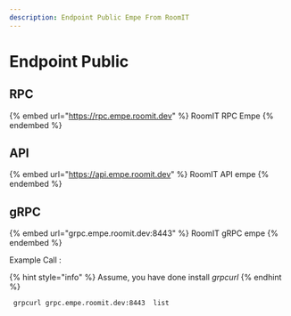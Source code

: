 ```yaml
---
description: Endpoint Public Empe From RoomIT
---
```


# Endpoint Public

## RPC
{% embed url="https://rpc.empe.roomit.dev" %}
RoomIT RPC Empe
{% endembed %}

## API
{% embed url="https://api.empe.roomit.dev" %}
RoomIT API empe
{% endembed %}

## gRPC
{% embed url="grpc.empe.roomit.dev:8443" %}
RoomIT gRPC empe
{% endembed %}

Example Call :

{% hint style="info" %}
Assume, you have done install _grpcurl_
{% endhint %}

```bash
 grpcurl grpc.empe.roomit.dev:8443  list
```

